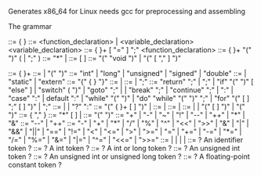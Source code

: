 Generates x86_64 for Linux
needs gcc for preprocessing and assembling

The grammar

<program>               ::= { <declaration> }
<declaration>           ::= <function_declaration> | <variable_declaration>
<variable_declaration>  ::= { <specifier> }+ <declarator> [ "=" <exp> ] ";"
<function_declaration>  ::= { <specifier> }+ <declarator> "(" <param-list> ")" ( <block> | ";" )
<declarator>            ::= "*" <declarator> | <direct-declarator>
<direct-declarator>     ::= <simple-declarator> [ <param-list> ]
<param-list>            ::= "(" "void ")" | "(" <param> [ "," <param> ] ")"
<param>                 ::= { <type-specifier> }+ <declarator>
<simple-declarator>     ::= <identifier> | "(" <declarator> ")"
<type-specifier>        ::= "int" | "long" | "unsigned" | "signed" | "double"
<specifier>             ::= <type-specifier> | "static" | "extern"
<block>                 ::= "{" { <block-item> } "}"
<block_item>            ::= <statement> | <declaration>
<for-init>              ::= <variable-declaration> | <exp> ";"
<statement>             ::= "return" <exp> ";"
                          | <exp> ";"
                          | "if" "(" <exp> ")" <statement> [ "else" <statement> ]
                          | "switch" ( <exp> ")" <statement>
                          | "goto" <identifier> ";"
                          | <block>
                          | "break" ";"
                          | "continue" ";"
                          | <identifier> ":" <statement>
                          | "case" <exp> ":" <statement>
                          | default ":" <statement>
                          | "while" "(" <exp> ")" <statement>
                          | "do" <statement> "while" "(" <exp> ")" ";"
                          | "for" "(" <for-inti> [ <exp> ] ";" [ <exp> ] ")" <statement>
                          | ";"
<exp>                   ::= <unary_exp>
                          | <exp> <binop> <exp>
                          | <exp> "?" <exp> ":" <exp>
<cast-exp>              ::= "(" { <type-specifier> }+ [ <abstract-declarator> ] ")" <cast-exp>
                          | <unary-exp>
<unary-exp>             ::= <postfix-exp> | <unop> <unary-exp>
<postfix-exp>           ::= <factor> | <postfix_exp> <postfixop>
<factor>                ::= <const>
                          | <identifier>
                          | <identifier> "(" [ <argument-list> ] ")"
                          | "(" <exp> ")"
<argument-list>         ::= <exp> { "," <exp> }
<abstract-declarator>   ::= "*" [ <abstract-declarator> ]
                          | <direct-abstract-declarator>
<direct-abstarct-declarator> ::= "(" <abstract-declarator> ")"
<unop>                  ::= "+" | "-" | "~" | "!" | "--" | "++" | "*" | "&"
<postfixop>             ::= "--" | "++"
<binop>                 ::= "-" | "+" | "*" | "/" | "%" | "^" | "<<" | ">>" | "&" | "|"
                          | "&&" | "||" | "==" | "!=" | "<" | "<=" | ">" | ">=" | "="
                          | "+=" | "-=" | "*=" | "/=" | "%="
                          | "&=" | "|=" | "^=" | "<<=" | ">>="
<const>                 ::= <int> | <long> | <uint> | <ulong> | <double>
<identifier>            ::= ? An identifier token ?
<int>                   ::= ? A int token ?
<long>                  ::= ? A int or long token ?
<uint>                  ::= ? An unsigned int token ?
<ulong>                 ::= ? An unsigned int or unsigned long token ?
<double>                ::= ? A floating-point constant token ?